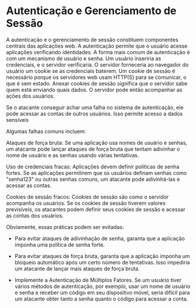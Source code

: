 # Autenticação e Gerenciamento de Sessão

A autenticação e o gerenciamento de sessão constituem componentes centrais das aplicações web. A autenticação permite que o usuário acesse aplicações verificando identidades. A forma mais comum de autenticação é com um mecanismo de usuário e senha. Um usuário inseriria as credenciais, e o servidor verificaria. O servidor forneceria ao navegador do usuário um cookie se as credenciais baterem. Um cookie de sessão é necessário porque os servidores web usam HTTP(S) para se comunicar, o que é sem estado. Anexar cookies de sessão significa que o servidor sabe quem está enviando quais dados. O servidor pode então acompanhar as ações dos usuários.

Se o atacante conseguir achar uma falha no sistema de autenticação, ele pode acessar as contas de outros usuários. Isso permite acesso a dados sensíveis

Algumas falhas comuns incluem:

Ataques de força bruta: Se uma aplicação usa nomes de usuário e senhas, um atacante pode lançar ataques de força bruta que tentam adivinhar o nome de usuário e as senhas usando várias tentativas.

Uso de credenciais fracas: Aplicações devem definir políticas de senha fortes. Se as aplicações permitirem que os usuários definam senhas como "senha123" ou outras senhas comuns, um atacante pode adivinhá-las e acessar as contas.

Cookies de sessão fracos: Cookies de sessão são como o servidor acompanha os usuários. Se os cookies de sessão tiverem valores previsíveis, os atacantes podem definir seus cookies de sessão e acessar as contas dos usuários.

Obviamente, essas práticas podem ser evitadas:

- Para evitar ataques de adivinhação de senha, garanta que a aplicação imponha uma política de senha forte.

- Para evitar ataques de força bruta, garanta que a aplicação imponha um bloqueio automático após um certo número de tentativas. Isso impediria um atacante de lançar mais ataques de força bruta.

- Implemente a Autenticação de Múltiplos Fatores. Se um usuário tiver vários métodos de autenticação, por exemplo, usar um nome de usuário e senha e receber um código em seu dispositivo móvel, seria difícil para um atacante obter tanto a senha quanto o código para acessar a conta.